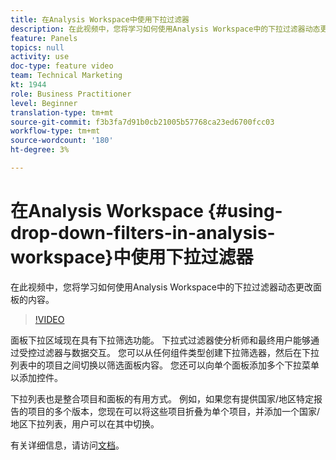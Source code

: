 ```yaml
---
title: 在Analysis Workspace中使用下拉过滤器
description: 在此视频中，您将学习如何使用Analysis Workspace中的下拉过滤器动态更改面板的内容。
feature: Panels
topics: null
activity: use
doc-type: feature video
team: Technical Marketing
kt: 1944
role: Business Practitioner
level: Beginner
translation-type: tm+mt
source-git-commit: f3b3fa7d91b0cb21005b57768ca23ed6700fcc03
workflow-type: tm+mt
source-wordcount: '180'
ht-degree: 3%

---
```



# 在Analysis Workspace {#using-drop-down-filters-in-analysis-workspace}中使用下拉过滤器

在此视频中，您将学习如何使用Analysis Workspace中的下拉过滤器动态更改面板的内容。

>[!VIDEO](https://video.tv.adobe.com/v/23877/?quality=12)

面板下拉区域现在具有下拉筛选功能。 下拉式过滤器使分析师和最终用户能够通过受控过滤器与数据交互。 您可以从任何组件类型创建下拉筛选器，然后在下拉列表中的项目之间切换以筛选面板内容。 您还可以向单个面板添加多个下拉菜单以添加控件。

下拉列表也是整合项目和面板的有用方式。 例如，如果您有提供国家/地区特定报告的项目的多个版本，您现在可以将这些项目折叠为单个项目，并添加一个国家/地区下拉列表，用户可以在其中切换。

有关详细信息，请访问[文档](https://marketing.adobe.com/resources/help/en_US/analytics/analysis-workspace/panels.html)。

